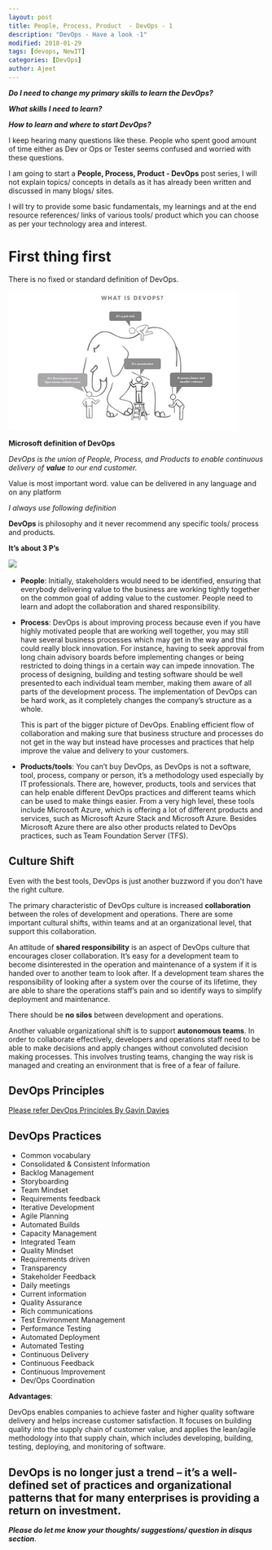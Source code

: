 ```yaml
---
layout: post
title: People, Process, Product  - DevOps - 1
description: "DevOps - Have a look -1"
modified: 2018-01-29
tags: [devops, NewIT]
categories: [DevOps]
author: Ajeet
---
```

***Do I need to change my primary skills to learn the DevOps?***

***What skills I need to learn?***

***How to learn and where to start DevOps?***


I keep hearing many questions like these. People who spent good amount of time either as Dev or Ops or Tester seems confused and worried with these questions.

I am going to start a **People, Process, Product  - DevOps** post series,  I will not explain topics/ concepts in details as  it has already been written and discussed in many blogs/ sites.

I will try to provide some basic fundamentals, my learnings and at the end resource references/ links of various tools/ product which you can choose as per your technology area and interest.  

<!--more-->


# First thing first

There is no fixed or standard definition of DevOps.

![](/images/others/eleph.JPG)

**Microsoft definition of DevOps**

*DevOps is the union of People, Process, and Products to enable continuous delivery of **value** to our end customer.*  

Value is most important word. value can be delivered in any language and on any platform

*I always use following definition*

**DevOps** is philosophy and it never recommend any specific tools/ process and products.

**It’s about 3 P’s**

![](https://msdnshared.blob.core.windows.net/media/2016/06/image_thumb666.png)


* **People**: Initially, stakeholders would need to be identified, ensuring that everybody delivering value to the business are working tightly together on the common goal of adding value to the customer. People need to learn and adopt the collaboration and shared responsibility.

* **Process**: DevOps is about improving process because even if you have highly motivated people that are working well together, you may still have several business processes which may get in the way and this could really block innovation. For instance, having to seek approval from long chain advisory boards before implementing changes or being restricted to doing things in a certain way can impede innovation. The process of designing, building and testing software should be well presented to each individual team member, making them aware of all parts of the development process. The implementation of DevOps can be hard work, as it completely changes the company’s structure as a whole.

    This is part of the bigger picture of DevOps. Enabling efficient flow of collaboration and making sure that business structure and processes do not get in the way but instead have processes and practices that help improve the value and delivery to your customers. 

* **Products/tools**: You can’t buy DevOps, as DevOps is not a software, tool, process, company or person, it’s a methodology used especially by IT professionals. There are, however, products, tools and services that can help enable different DevOps practices and different teams which can be used to make things easier. From a very high level, these tools include Microsoft Azure, which is offering a lot of different products and services, such as Microsoft Azure Stack and Microsoft Azure. Besides Microsoft Azure there are also other products related to DevOps practices, such as Team Foundation Server (TFS).


## Culture Shift

 Even with the best tools, DevOps is just another buzzword if you don't have the right culture.

The primary characteristic of DevOps culture is increased **collaboration** between the roles of development and operations. There are some important cultural shifts, within teams and at an organizational level, that support this collaboration.

An attitude of **shared responsibility** is an aspect of DevOps culture that encourages closer collaboration. It’s easy for a development team to become disinterested in the operation and maintenance of a system if it is handed over to another team to look after. If a development team shares the responsibility of looking after a system over the course of its lifetime, they are able to share the operations staff’s pain and so identify ways to simplify deployment and maintenance.

There should be **no silos** between development and operations.

Another valuable organizational shift is to support **autonomous teams**. In order to collaborate effectively, developers and operations staff need to be able to make decisions and apply changes without convoluted decision making processes. This involves trusting teams, changing the way risk is managed and creating an environment that is free of a fear of failure. 

## DevOps Principles
[ Please refer DevOps Principles By Gavin Davies](http://radify.io/blog/four-principles-of-devops/)

## DevOps Practices

*   Common vocabulary
*   Consolidated & Consistent Information
*   Backlog Management
*   Storyboarding
*   Team Mindset
*   Requirements feedback
*   Iterative Development
*   Agile Planning
*   Automated Builds 
*   Capacity Management
*   Integrated Team
*   Quality Mindset
*   Requirements driven
*   Transparency
*   Stakeholder Feedback
*   Daily meetings
*   Current information
*   Quality Assurance
*   Rich communications
*   Test Environment Management
*   Performance Testing
*   Automated Deployment
*   Automated Testing
*   Continuous Delivery
*   Continuous Feedback
*   Continuous Improvement
*   Dev/Ops Coordination



**Advantages**:

DevOps enables companies to achieve faster and higher quality software delivery and helps increase customer satisfaction. It focuses on building quality into the supply chain of customer value, and applies the lean/agile methodology into that supply chain, which includes developing, building, testing, deploying, and monitoring of software. 



DevOps is no longer just a trend – it’s a well-defined set of practices and organizational patterns that for many enterprises is providing a return on investment.
---

***Please do let me know your thoughts/ suggestions/ question in disqus section***.

